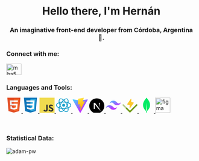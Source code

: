 <h1 align="center">Hello there, I'm Hernán</h1>
<h3 align="center">An imaginative front-end developer from Córdoba, Argentina 🧉.</h3>

<h3 align="left">Connect with me:</h3>
<p align="left">
<a href="https://linkedin.com/in/mha5" target="_blank"><img align="center" src="https://raw.githubusercontent.com/rahuldkjain/github-profile-readme-generator/master/src/images/icons/Social/linked-in-alt.svg" alt="mha5" height="30" width="40" /></a>
<!-- <a href="https://instagram.com/hernanarroyo5" target="blank"><img align="center" src="https://raw.githubusercontent.com/rahuldkjain/github-profile-readme-generator/master/src/images/icons/Social/instagram.svg" alt="hernanarroyo5" height="30" width="40" /></a> -->
</p>

<h3 align="left">Languages and Tools:</h3>
<p align="left">

<a href="https://es.wikipedia.org/wiki/HTML5" target="_blank" rel="noreferrer">
<svg xmlns="http://www.w3.org/2000/svg" viewBox="0 0 452 520" width="40" height="40">
  <path fill="#e34f26" d="M41 460L0 0h451l-41 460-185 52" />
  <path fill="#ef652a" d="M226 472l149-41 35-394H226" />
  <path fill="#ecedee" d="M226 208h-75l-5-58h80V94H84l15 171h127zm0 147l-64-17-4-45h-56l7 89 117 32z"/>
  <path fill="#fff" d="M226 265h69l-7 73-62 17v59l115-32 16-174H226zm0-171v56h136l5-56z"/>
</svg>
</a>
<a href="https://es.wikipedia.org/wiki/CSS" target="_blank" rel="noreferrer">
<svg xmlns="http://www.w3.org/2000/svg" width="40" height="40" viewBox="0 0 452 520">
  <path fill="#0c73b8" d="M41 460L0 0h451l-41 460-185 52"/>
  <path fill="#30a9dc" d="M226 472l149-41 35-394H226"/>
  <path fill="#ecedee" d="M226 208H94l5 57h127zm0-114H84l5 56h137zm0 261l-124-33 7 60 117 32z"/>
  <path fill="#fff" d="M226 265h69l-7 73-62 17v59l115-32 26-288H226v56h80l-6 58h-74z"/>
</svg>
</a>
<a href="https://developer.mozilla.org/es/docs/Web/JavaScript" target="_blank" rel="noreferrer">
<svg xmlns="http://www.w3.org/2000/svg" width="40" height="40" viewBox="0 0 1052 1052">
  <path fill="#f0db4f" d="M0 0h1052v1052H0z"/>
  <path d="M965.9 801.1c-7.7-48-39-88.3-131.7-125.9-32.2-14.8-68.1-25.399-78.8-49.8-3.8-14.2-4.3-22.2-1.9-30.8 6.9-27.9 40.2-36.6 66.6-28.6 17 5.7 33.1 18.801 42.8 39.7 45.4-29.399 45.3-29.2 77-49.399-11.6-18-17.8-26.301-25.4-34-27.3-30.5-64.5-46.2-124-45-10.3 1.3-20.699 2.699-31 4-29.699 7.5-58 23.1-74.6 44-49.8 56.5-35.6 155.399 25 196.1 59.7 44.8 147.4 55 158.6 96.9 10.9 51.3-37.699 67.899-86 62-35.6-7.4-55.399-25.5-76.8-58.4-39.399 22.8-39.399 22.8-79.899 46.1 9.6 21 19.699 30.5 35.8 48.7 76.2 77.3 266.899 73.5 301.1-43.5 1.399-4.001 10.6-30.801 3.199-72.101zm-394-317.6h-98.4c0 85-.399 169.4-.399 254.4 0 54.1 2.8 103.7-6 118.9-14.4 29.899-51.7 26.2-68.7 20.399-17.3-8.5-26.1-20.6-36.3-37.699-2.8-4.9-4.9-8.7-5.601-9-26.699 16.3-53.3 32.699-80 49 13.301 27.3 32.9 51 58 66.399 37.5 22.5 87.9 29.4 140.601 17.3 34.3-10 63.899-30.699 79.399-62.199 22.4-41.3 17.6-91.3 17.4-146.6.5-90.2 0-180.4 0-270.9z" fill="#323330"/>
</svg>
</a>
<a href="https://reactjs.org/" target="_blank" rel="noreferrer">
<svg xmlns="http://www.w3.org/2000/svg" width="40" height="40" fill="none" class="text-sm mr-0 w-10 h-10 text-link dark:text-link-dark flex origin-center transition-all ease-in-out" viewBox="-10.5 -9.45 21 18.9"><circle r="2" fill="#149eca"/><g stroke="#149eca"><ellipse rx="10" ry="4.5"/><ellipse rx="10" ry="4.5" transform="rotate(60)"/><ellipse rx="10" ry="4.5" transform="rotate(120)"/></g>
</svg>
</a>
<a href="https://vitejs.dev/" target="_blank" rel="noreferrer">
<svg width="40" height="40" xmlns="http://www.w3.org/2000/svg" viewBox="0 0 256 257" preserveAspectRatio="xMidYMid"><defs><linearGradient x1="-.828%" y1="7.652%" x2="57.636%" y2="78.411%" id="a"><stop stop-color="#41D1FF" offset="0%"/><stop stop-color="#BD34FE" offset="100%"/></linearGradient><linearGradient x1="43.376%" y1="2.242%" x2="50.316%" y2="89.03%" id="b"><stop stop-color="#FFEA83" offset="0%"/><stop stop-color="#FFDD35" offset="8.333%"/><stop stop-color="#FFA800" offset="100%"/></linearGradient></defs><path d="M255.153 37.938 134.897 252.976c-2.483 4.44-8.862 4.466-11.382.048L.875 37.958c-2.746-4.814 1.371-10.646 6.827-9.67l120.385 21.517a6.537 6.537 0 0 0 2.322-.004l117.867-21.483c5.438-.991 9.574 4.796 6.877 9.62Z" fill="url(#a)"/><path d="M185.432.063 96.44 17.501a3.268 3.268 0 0 0-2.634 3.014l-5.474 92.456a3.268 3.268 0 0 0 3.997 3.378l24.777-5.718c2.318-.535 4.413 1.507 3.936 3.838l-7.361 36.047c-.495 2.426 1.782 4.5 4.151 3.78l15.304-4.649c2.372-.72 4.652 1.36 4.15 3.788l-11.698 56.621c-.732 3.542 3.979 5.473 5.943 2.437l1.313-2.028 72.516-144.72c1.215-2.423-.88-5.186-3.54-4.672l-25.505 4.922c-2.396.462-4.435-1.77-3.759-4.114l16.646-57.705c.677-2.35-1.37-4.583-3.769-4.113Z" fill="url(#b)"/></svg>
</a>
<a href="https://nextjs.org/" target="_blank" rel="noreferrer">
<svg xmlns="http://www.w3.org/2000/svg" xmlns:xlink="http://www.w3.org/1999/xlink" width="40" height="40" viewBox="0 0 256 234" preserveAspectRatio="xMidYMid"><defs><linearGradient id="c" x1="55.633%" x2="83.228%" y1="56.385%" y2="96.08%"><stop offset="0%" stop-color="#FFF"/><stop offset="100%" stop-color="#FFF" stop-opacity="0"/></linearGradient><linearGradient id="d" x1="50%" x2="49.953%" y1="0%" y2="73.438%"><stop offset="0%" stop-color="#FFF"/><stop offset="100%" stop-color="#FFF" stop-opacity="0"/></linearGradient><circle id="a" cx="128" cy="128" r="128"/></defs><mask id="b" fill="#fff"><use xlink:href="#a"/></mask><g mask="url(#b)"><circle cx="128" cy="128" r="128"/><path fill="url(#c)" d="M212.634 224.028 98.335 76.8H76.8v102.357h17.228V98.68L199.11 234.446a128.433 128.433 0 0 0 13.524-10.418Z"/><path fill="url(#d)" d="M163.556 76.8h17.067v102.4h-17.067z"/></g>
</svg>
</a>
<a href="https://tailwindcss.com/" target="_blank" rel="noreferrer">
<svg xmlns="http://www.w3.org/2000/svg" width="40" height="40" viewBox="0 0 256 154" preserveAspectRatio="xMidYMid">
  <defs>
    <linearGradient x1="-2.778%" y1="32%" x2="100%" y2="67.556%" id="a">
      <stop stop-color="#2298BD" offset="0%"/>
      <stop stop-color="#0ED7B5" offset="100%"/>
    </linearGradient>
  </defs>
  <path d="M128 0C93.867 0 72.533 17.067 64 51.2 76.8 34.133 91.733 27.733 108.8 32c9.737 2.434 16.697 9.499 24.401 17.318C145.751 62.057 160.275 76.8 192 76.8c34.133 0 55.467-17.067 64-51.2-12.8 17.067-27.733 23.467-44.8 19.2-9.737-2.434-16.697-9.499-24.401-17.318C174.249 14.743 159.725 0 128 0ZM64 76.8C29.867 76.8 8.533 93.867 0 128c12.8-17.067 27.733-23.467 44.8-19.2 9.737 2.434 16.697 9.499 24.401 17.318C81.751 138.857 96.275 153.6 128 153.6c34.133 0 55.467-17.067 64-51.2-12.8 17.067-27.733 23.467-44.8 19.2-9.737-2.434-16.697-9.499-24.401-17.318C110.249 91.543 95.725 76.8 64 76.8Z" fill="url(#a)"/></svg>
</a>
<a href="https://vitest.dev/" target="_blank" rel="noreferrer">
<svg width="40" height="36.25" xmlns="http://www.w3.org/2000/svg" viewBox="0 0 256 234" preserveAspectRatio="xMidYMid">
  <path d="m192.115 70.808-61.2 88.488a5.27 5.27 0 0 1-2.673 2.002 5.285 5.285 0 0 1-3.343-.005 5.25 5.25 0 0 1-2.66-2.01 5.214 5.214 0 0 1-.903-3.203l2.45-48.854-39.543-8.386a5.256 5.256 0 0 1-2.292-1.118 5.222 5.222 0 0 1-1.83-4.581 5.226 5.226 0 0 1 .895-2.383L142.218 2.27a5.279 5.279 0 0 1 6.016-1.996 5.243 5.243 0 0 1 2.66 2.01c.643.942.96 2.066.903 3.203l-2.45 48.855 39.542 8.386a5.262 5.262 0 0 1 2.293 1.117 5.21 5.21 0 0 1 1.829 4.582 5.212 5.212 0 0 1-.896 2.382Z" fill="#FCC72B"/>
  <path d="M128.025 233.537a12.356 12.356 0 0 1-8.763-3.63l-57.828-57.823a12.389 12.389 0 0 1 .023-17.5 12.394 12.394 0 0 1 17.5-.024l49.068 49.061L234.917 96.733a12.39 12.39 0 0 1 17.523 17.524l-115.655 115.65a12.343 12.343 0 0 1-8.76 3.63Z" fill="#729B1B"/>
  <path d="M127.975 233.537a12.356 12.356 0 0 0 8.763-3.63l57.828-57.823a12.385 12.385 0 0 0 3.605-8.754 12.395 12.395 0 0 0-12.375-12.376 12.4 12.4 0 0 0-8.755 3.606l-49.066 49.061L21.082 96.733a12.392 12.392 0 0 0-17.524 17.524l115.656 115.65a12.347 12.347 0 0 0 8.76 3.63Z" fill-opacity=".5" fill="#729B1B"/>
</svg>
</a>
<a href="https://www.mongodb.com/" target="_blank" rel="noreferrer"> 
<svg xmlns="http://www.w3.org/2000/svg" width="40" height="40" viewBox="0 0 256 549" preserveAspectRatio="xMidYMid">
  <path fill="#01EC64" d="M175.622 61.108C152.612 33.807 132.797 6.078 128.749.32a1.03 1.03 0 0 0-1.492 0c-4.048 5.759-23.863 33.487-46.874 60.788-197.507 251.896 31.108 421.89 31.108 421.89l1.917 1.28c1.704 26.234 5.966 63.988 5.966 63.988h17.045s4.26-37.54 5.965-63.987l1.918-1.494c.213.214 228.828-169.78 31.32-421.677Zm-47.726 418.05s-10.227-8.744-12.997-13.222v-.428l12.358-274.292c0-.853 1.279-.853 1.279 0l12.357 274.292v.428c-2.77 4.478-12.997 13.223-12.997 13.223Z"/>
</svg>
</a>
<a href="https://www.figma.com/" target="_blank" rel="noreferrer"> 
<img src="https://www.vectorlogo.zone/logos/figma/figma-icon.svg" alt="figma" width="40" height="40"/> 
</a>
</p>

<br>

<h3>Statistical Data:</h3>
<p><img align="center"
    src="https://github-readme-stats.vercel.app/api/top-langs?username=nkwaaaa&show_icons=true&locale=en&bg_color=0d1117&text_color=ffffff&layout=compact"
    alt="adam-pw" 
    bg_color=#808080/></p>

<br>

<!-- <a href="https://sass-lang.com" target="_blank" rel="noreferrer"> <img src="https://raw.githubusercontent.com/devicons/devicon/master/icons/sass/sass-original.svg" alt="sass" width="40" height="40"/></a> -->
<!--
<a href="https://getbootstrap.com" target="_blank" rel="noreferrer"><img src="https://raw.githubusercontent.com/devicons/devicon/master/icons/bootstrap/bootstrap-plain-wordmark.svg" alt="bootstrap" width="40" height="40"/> </a> -->
